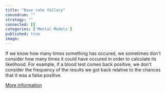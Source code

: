 ```yaml
---
title: "Base rate fallacy"
conundrum: ""
strategy: ""
connected: []
categories: ['Mental Models']
published: true
image: 
---
```


If we know how many times something has occured, we sometimes don't consider how many times it could have occured in order to calculate its likelihood. For example, if a blood test comes back positive, we don't consider the frequency of the results we got back relative to the chances that it was a false positive.

[More information](https://en.wikipedia.org/wiki/Base_rate_fallacy)


